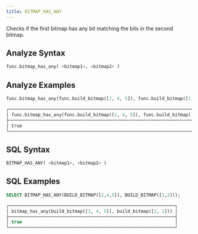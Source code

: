 ```yaml
---
title: BITMAP_HAS_ANY
---
```


Checks if the first bitmap has any bit matching the bits in the second bitmap.

## Analyze Syntax

```python
func.bitmap_has_any( <bitmap1>, <bitmap2> )
```

## Analyze Examples

```python
func.bitmap_has_any(func.build_bitmap([1, 4, 5]), func.build_bitmap([1, 2]))

┌───────────────────────────────────────────────────────────────────────────────┐
│ func.bitmap_has_any(func.build_bitmap([1, 4, 5]), func.build_bitmap([1, 2]))  │
├───────────────────────────────────────────────────────────────────────────────┤
│ true                                                                          │
└───────────────────────────────────────────────────────────────────────────────┘
```

## SQL Syntax

```sql
BITMAP_HAS_ANY( <bitmap1>, <bitmap2> )
```

## SQL Examples

```sql
SELECT BITMAP_HAS_ANY(BUILD_BITMAP([1,4,5]), BUILD_BITMAP([1,2]));

┌───────────────────────────────────────────────────────────────┐
│ bitmap_has_any(build_bitmap([1, 4, 5]), build_bitmap([1, 2])) │
├───────────────────────────────────────────────────────────────┤
│ true                                                          │
└───────────────────────────────────────────────────────────────┘
```